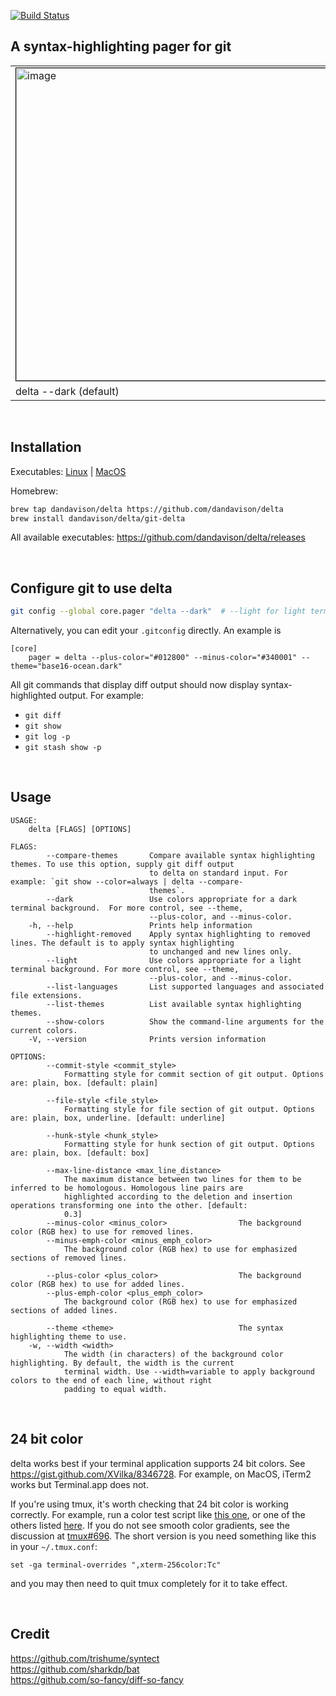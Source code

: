 [![Build Status](https://travis-ci.com/dandavison/delta.svg?branch=master)](https://travis-ci.com/dandavison/delta)

## A syntax-highlighting pager for git

<table>
  <tr>
    <td>
      <img width=500px style="border: 1px solid black"
           src="https://user-images.githubusercontent.com/52205/61316245-8fd95f80-a7ce-11e9-9a26-607eefbeed45.png"
           alt="image" />
    </td>
    <td>
      <img width=500px style="border: 1px solid black"
           src="https://user-images.githubusercontent.com/52205/61316175-602a5780-a7ce-11e9-87a6-05ffa09c7475.png"
           alt="image" />
    </td>
  </tr>
  <tr>
    <td>
      delta --dark (default)
    </td>
    <td>
      delta --light
    </td>
  </tr>
</table>

<br>

## Installation

Executables: [Linux](https://github.com/dandavison/delta/releases/download/0.0.9/delta-0.0.9-x86_64-unknown-linux-musl.tar.gz) | [MacOS](https://github.com/dandavison/delta/releases/download/0.0.9/delta-0.0.9-x86_64-apple-darwin.tar.gz)

Homebrew:
```sh
brew tap dandavison/delta https://github.com/dandavison/delta
brew install dandavison/delta/git-delta
```

All available executables: https://github.com/dandavison/delta/releases

<br>

## Configure git to use delta

```sh
git config --global core.pager "delta --dark"  # --light for light terminal backgrounds
```

Alternatively, you can edit your `.gitconfig` directly. An example is
```
[core]
    pager = delta --plus-color="#012800" --minus-color="#340001" --theme="base16-ocean.dark"
```

All git commands that display diff output should now display syntax-highlighted output. For example:
  - `git diff`
  - `git show`
  - `git log -p`
  - `git stash show -p`


<br>

## Usage
```
USAGE:
    delta [FLAGS] [OPTIONS]

FLAGS:
        --compare-themes       Compare available syntax highlighting themes. To use this option, supply git diff output
                               to delta on standard input. For example: `git show --color=always | delta --compare-
                               themes`.
        --dark                 Use colors appropriate for a dark terminal background.  For more control, see --theme,
                               --plus-color, and --minus-color.
    -h, --help                 Prints help information
        --highlight-removed    Apply syntax highlighting to removed lines. The default is to apply syntax highlighting
                               to unchanged and new lines only.
        --light                Use colors appropriate for a light terminal background. For more control, see --theme,
                               --plus-color, and --minus-color.
        --list-languages       List supported languages and associated file extensions.
        --list-themes          List available syntax highlighting themes.
        --show-colors          Show the command-line arguments for the current colors.
    -V, --version              Prints version information

OPTIONS:
        --commit-style <commit_style>
            Formatting style for commit section of git output. Options are: plain, box. [default: plain]

        --file-style <file_style>
            Formatting style for file section of git output. Options are: plain, box, underline. [default: underline]

        --hunk-style <hunk_style>
            Formatting style for hunk section of git output. Options are: plain, box. [default: box]

        --max-line-distance <max_line_distance>
            The maximum distance between two lines for them to be inferred to be homologous. Homologous line pairs are
            highlighted according to the deletion and insertion operations transforming one into the other. [default:
            0.3]
        --minus-color <minus_color>                The background color (RGB hex) to use for removed lines.
        --minus-emph-color <minus_emph_color>
            The background color (RGB hex) to use for emphasized sections of removed lines.

        --plus-color <plus_color>                  The background color (RGB hex) to use for added lines.
        --plus-emph-color <plus_emph_color>
            The background color (RGB hex) to use for emphasized sections of added lines.

        --theme <theme>                            The syntax highlighting theme to use.
    -w, --width <width>
            The width (in characters) of the background color highlighting. By default, the width is the current
            terminal width. Use --width=variable to apply background colors to the end of each line, without right
            padding to equal width.
```

<br>

## 24 bit color

  delta works best if your terminal application supports 24 bit colors. See https://gist.github.com/XVilka/8346728. For example, on MacOS, iTerm2 works but Terminal.app does not.

  If you're using tmux, it's worth checking that 24 bit color is  working correctly. For example, run a color test script like [this  one](https://gist.githubusercontent.com/lifepillar/09a44b8cf0f9397465614e622979107f/raw/24-bit-color.sh),  or one of the others listed [here](https://gist.github.com/XVilka/8346728). If  you do not see smooth color gradients, see the discussion at  [tmux#696](https://github.com/tmux/tmux/issues/696). The short  version is you need something like this in your `~/.tmux.conf`:
  ```
  set -ga terminal-overrides ",xterm-256color:Tc"
  ```
  and you may then  need to quit tmux completely for it to take effect.

<br>

## Credit
  https://github.com/trishume/syntect<br>
  https://github.com/sharkdp/bat<br>
  https://github.com/so-fancy/diff-so-fancy
